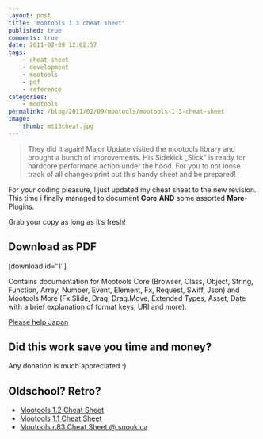 ```yaml
---
layout: post
title: 'mootools 1.3 cheat sheet'
published: true
comments: true
date: 2011-02-09 12:02:57
tags:
    - cheat-sheet
    - development
    - mootools
    - pdf
    - reference
categories:
    - mootools
permalink: /blog/2011/02/09/mootools/mootools-1-3-cheat-sheet
image:
    thumb: mt13cheat.jpg
---
```

> They did it again! Major Update visited the mootools library and brought a bunch of improvements. His Sidekick &#8222;Slick&#8220; is ready for hardcore performace action under the hood. For you to not loose track of all changes print out this handy sheet and be prepared!


For your coding pleasure, I just updated my cheat sheet to the new revision. This time i finally managed to document **Core** **AND** some assorted **More**-Plugins.

Grab your copy as long as it&#8217;s fresh!

## Download as PDF

[download id=&#8220;1&#8243;]

Contains documentation for Mootools Core (Browser, Class, Object, String, Function, Array, Number, Event, Element, Fx, Request, Swiff, Json) and Mootools More (Fx.Slide, Drag, Drag.Move, Extended Types, Asset, Date with a brief explanation of format keys, URI and more).

[Please help Japan][1]

## Did this work save you time and money?

Any donation is much appreciated :)

## Oldschool? Retro?

  * [Mootools 1.2 Cheat Sheet][2] 
  * [Mootools 1.1 Cheat Sheet][3] 
  * [Mootools r.83 Cheat Sheet @ snook.ca][4]

 [1]: http://mediavrog.net/blog/2011/03/17/help-japan/hilfe-fur-japan
 [2]: http://mediavrog.net/blog/2008/06/11/mootools/mootools-12-cheat-sheet/
 [3]: http://mediavrog.net/blog/2007/06/15/mootools/mootools-cheat-sheet/
 [4]: http://snook.ca/archives/javascript/mootools_r83_cheatsheet